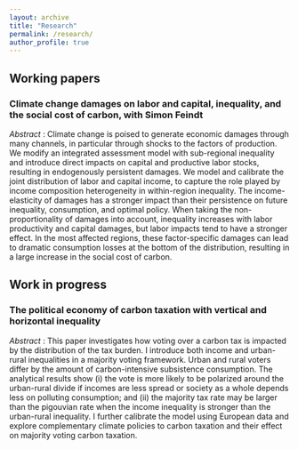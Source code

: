 ```yaml
---
layout: archive
title: "Research"
permalink: /research/
author_profile: true
---
```


## Working papers

### Climate change damages on labor and capital, inequality, and the social cost of carbon, with Simon Feindt

_Abstract_ : Climate change is poised to generate economic damages through many channels, in particular through shocks to the factors of production. We modify an integrated assessment model with sub-regional inequality and introduce direct impacts on capital and productive labor stocks, resulting in endogenously persistent damages. We model and calibrate the joint distribution of labor and capital income, to capture the role played by income composition heterogeneity in within-region inequality. The income-elasticity of damages has a stronger impact than their persistence on future inequality, consumption, and optimal policy. When taking the non-proportionality of damages into account, inequality increases with labor productivity and capital damages, but labor impacts tend to have a stronger effect. In the most affected regions, these factor-specific damages can lead to dramatic consumption losses at the bottom of the distribution, resulting in a large increase in the social cost of carbon.


## Work in progress 

### The political economy of carbon taxation with vertical and horizontal inequality

_Abstract_ : This paper investigates how voting over a carbon tax is impacted by the distribution of the tax burden. I introduce both income and urban-rural inequalities in a majority voting framework. Urban and rural voters differ by the amount of carbon-intensive subsistence consumption. The analytical results show (i) the vote is more likely to be polarized around the urban-rural divide if incomes are less spread or society as a whole depends less on polluting consumption; and (ii) the majority tax rate may be larger than the pigouvian rate when the income inequality is stronger than the urban-rural inequality. I further calibrate the model using European data and explore complementary climate policies to carbon taxation and their effect on majority voting carbon taxation.
